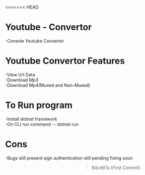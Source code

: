 <<<<<<< HEAD
# Youtube - Convertor
-Console Youtube Convertor

# Youtube Convertor Features
-View Url Data  
-Download Mp3  
-Download Mp4(Muxed and Non-Muxed)  


# To Run program  
-Install dotnet framework   
-On CLI run command -- dotnet run  



# Cons  
-Bugs still present sign authentication still pending fixing soon

>>>>>>> 84cd97a (First Commit)
